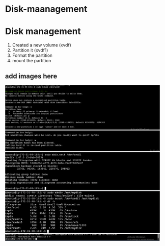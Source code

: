 # Disk-maanagement

# Disk management
1. Created a new volume (xvdf)
2. Partition it (xvdf1)
3. Format the partition
4. mount the partition

## add images here

![part1](part1.PNG)
![part2](part2.PNG)
![part3](part3.PNG)
![part4](part4.PNG)
![part5](part5.PNG)